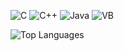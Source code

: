 ![C](https://user-images.githubusercontent.com/83002941/116007206-3bfadc00-a62c-11eb-82cf-94f8e5211395.gif) ![C++](https://user-images.githubusercontent.com/83002941/116006151-9fced600-a627-11eb-9112-a1a108be2020.gif) ![Java](https://user-images.githubusercontent.com/83002941/116006658-cf7edd80-a629-11eb-93e8-a50b07e42ff4.gif) ![VB](https://user-images.githubusercontent.com/83002941/116007176-0e159780-a62c-11eb-8b36-87904191103c.gif)





![Top Languages](https://github-readme-stats.vercel.app/api/top-langs/?username=codelust)




